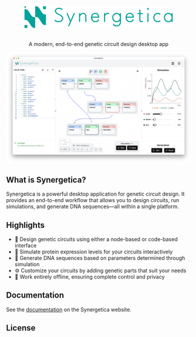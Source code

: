 <h1>
<p align="center">
  <img src="services/docs/assets/images/banner.svg" alt="Banner" width="80%">
</h1>
  <p align="center">
    A modern, end-to-end genetic circuit design desktop app
  </p>
  <p align="center">
    <img src="services/docs/assets/images/screenshot.png" alt="Screenshot"/>
  </p>
</p>



## What is Synergetica?

Synergetica is a powerful desktop application for genetic circuit design. It provides an end-to-end workflow that allows you to design circuits, run simulations, and generate DNA sequences—all within a single platform.



## Highlights

* 🧩 Design genetic circuits using either a node-based or code-based interface
* 🤖 Simulate protein expression levels for your circuits interactively
* 🧬 Generate DNA sequences based on parameters determined through simulation
* ⚙️ Customize your circuits by adding genetic parts that suit your needs
* 🔌 Work entirely offline, ensuring complete control and privacy



## Documentation

See the [documentation](https://khokao.github.io/synergetica/) on the Synergetica website.



## License
